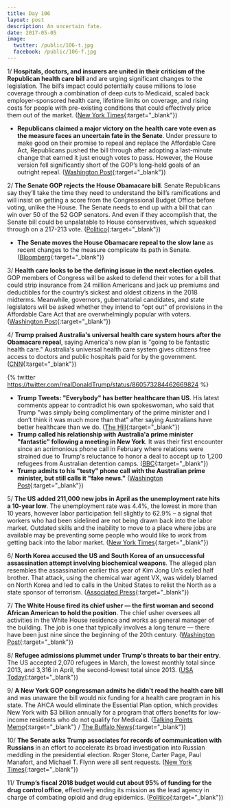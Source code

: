 ```yaml
---
title: Day 106
layout: post
description: An uncertain fate.
date: 2017-05-05
image:
  twitter: /public/106-t.jpg
  facebook: /public/106-f.jpg
---
```


1/ **Hospitals, doctors, and insurers are united in their criticism of the Republican health care bill** and are urging significant changes to the legislation. The bill’s impact could potentially cause millions to lose coverage through a combination of deep cuts to Medicaid, scaled back employer-sponsored health care, lifetime limits on coverage, and rising costs for people with pre-existing conditions that could effectively price them out of the market. ([New York Times](https://www.nytimes.com/2017/05/04/health/health-care-bill-criticisms.html){:target="_blank"})

* **Republicans claimed a major victory on the health care vote even as the measure faces an uncertain fate in the Senate**. Under pressure to make good on their promise to repeal and replace the Affordable Care Act, Republicans pushed the bill through after adopting a last-minute change that earned it just enough votes to pass. However, the House version fell significantly short of the GOP’s long-held goals of an outright repeal. ([Washington Post](https://www.washingtonpost.com/powerpost/republicans-plan-health-care-vote-on-thursday-capping-weeks-of-fits-and-starts/2017/05/03/e7dd7c28-306d-11e7-9dec-764dc781686f_story.html){:target="_blank"})

2/ **The Senate GOP rejects the House Obamacare bill**. Senate Republicans say they’ll take the time they need to understand the bill’s ramifications and will insist on getting a score from the Congressional Budget Office before voting, unlike the House. The Senate needs to end up with a bill that can win over 50 of the 52 GOP senators. And even if they accomplish that, the Senate bill could be unpalatable to House conservatives, which squeaked through on a 217-213 vote. ([Politico](http://www.politico.com/story/2017/05/04/house-health-care-bill-senate-doa-238000){:target="_blank"})

* **The Senate moves the House Obamacare repeal to the slow lane** as recent changes to the measure complicate its path in Senate. ([Bloomberg](https://www.bloomberg.com/politics/articles/2017-05-05/senate-moves-obamacare-repeal-to-slow-lane-after-house-squeaker){:target="_blank"})

3/ **Health care looks to be the defining issue in the next election cycles**. GOP members of Congress will be asked to defend their votes for a bill that could strip insurance from 24 million Americans and jack up premiums and deductibles for the country’s sickest and oldest citizens in the 2018 midterms. Meanwhile, governors, gubernatorial candidates, and state legislators will be asked whether they intend to “opt out” of provisions in the Affordable Care Act that are overwhelmingly popular with voters. ([Washington Post](https://www.washingtonpost.com/politics/health-care-is-now-set-to-be-a-defining-issue-in-next-election-cycles/2017/05/05/cf8bafc2-3113-11e7-9dec-764dc781686f_story.html){:target="_blank"})

4/ **Trump praised Australia's universal health care system hours after the Obamacare repeal**, saying America's new plan is "going to be fantastic health care." Australia's universal health care system gives citizens free access to doctors and public hospitals paid for by the government. ([CNN](http://www.cnn.com/2017/05/04/politics/trump-us-australia-health-care/){:target="_blank"})

{% twitter https://twitter.com/realDonaldTrump/status/860573284462669824 %}

* **Trump Tweets: "Everybody" has better healthcare than US**. His latest comments appear to contradict his own spokeswoman, who said that Trump "was simply being complimentary of the prime minister and I don’t think it was much more than that" after saying Australians have better healthcare than we do. ([The Hill](http://thehill.com/policy/healthcare/332128-trump-everybody-has-better-healthcare-than-us){:target="_blank"})
* **Trump called his relationship with Australia'a prime minister "fantastic" following a meeting in New York**. It was their first encounter since an acrimonious phone call in February where relations were strained due to Trump's reluctance to honor a deal to accept up to 1,200 refugees from Australian detention camps. ([BBC](http://www.bbc.com/news/world-asia-39801455){:target="_blank"})
* **Trump admits to his "testy" phone call with the Australian prime minister, but still calls it "fake news."** ([Washington Post](https://www.washingtonpost.com/news/post-politics/wp/2017/05/04/trump-admits-to-testy-phone-call-with-australian-leader-but-still-calls-it-fake-news/){:target="_blank"})

5/ **The US added 211,000 new jobs in April as the unemployment rate hits a 10-year low**. The unemployment rate was 4.4%, the lowest in more than 10 years, however labor participation fell slightly to 62.9% – a signal that workers who had been sidelined are not being drawn back into the labor market. Outdated skills and the inability to move to a place where jobs are available may be preventing some people who would like to work from getting back into the labor market. ([New York Times](https://www.nytimes.com/2017/05/05/business/economy/jobs-report-unemployment.html){:target="_blank"})

6/ **North Korea accused the US and South Korea of an unsuccessful assassination attempt involving biochemical weapons**. The alleged plan resembles the assassination earlier this year of Kim Jong Un’s exiled half brother. That attack, using the chemical war agent VX, was widely blamed on North Korea and led to calls in the United States to relist the North as a state sponsor of terrorism. ([Associated Press](https://apnews.com/9aee3517640e45e59b12a02ac7876784/North-Korea-accuses-US,-South-Korea-of-assassination-attempt){:target="_blank"})

7/ **The White House fired its chief usher — the first woman and second African American to hold the position**. The chief usher oversees all activities in the White House residence and works as general manager of the building. The job is one that typically involves a long tenure — there have been just nine since the beginning of the 20th century. ([Washington Post](https://www.washingtonpost.com/news/post-politics/wp/2017/05/05/white-house-fires-its-chief-usher-the-first-woman-in-that-job/){:target="_blank"})

8/ **Refugee admissions plummet under Trump's threats to bar their entry**. The US accepted 2,070 refugees in March, the lowest monthly total since 2013, and 3,316 in April, the second-lowest total since 2013. ([USA Today](https://www.usatoday.com/story/news/world/2017/05/04/refugee-admissions-donald-trump-migrants/101036264/){:target="_blank"})

9/ **A New York GOP congressman admits he didn't read the health care bill** and was unaware the bill would nix funding for a health care program in his state. The AHCA would eliminate the Essential Plan option, which provides New York with $3 billion annually for a program that offers benefits for low-income residents who do not qualify for Medicaid. ([Talking Points Memo](http://talkingpointsmemo.com/livewire/chris-collins-essential-plan-unaware){:target="_blank"} / [The Buffalo News](http://buffalonews.com/2017/05/04/collins-says-didnt-read-health-bill-proves/){:target="_blank"})

10/ **The Senate asks Trump associates for records of communication with Russians** in an effort to accelerate its broad investigation into Russian meddling in the presidential election. Roger Stone, Carter Page, Paul Manafort, and Michael T. Flynn were all sent requests. ([New York Times](https://www.nytimes.com/2017/05/05/us/politics/senate-russia-trump-associates.html){:target="_blank"})

11/ **Trump’s fiscal 2018 budget would cut about 95% of funding for the drug control office**, effectively ending its mission as the lead agency in charge of combating opioid and drug epidemics. ([Politico](http://www.politico.com/story/2017/05/05/trump-budget-drug-control-office-238035){:target="_blank"})